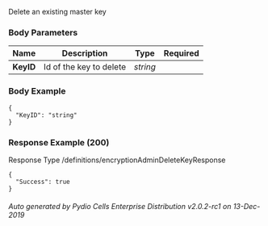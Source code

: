 






 
Delete an existing master key  


### Body Parameters

Name | Description | Type | Required
---|---|---|---
**KeyID** | Id of the key to delete | _string_ |   


### Body Example
```
{
  "KeyID": "string"
}
```






### Response Example (200)
Response Type /definitions/encryptionAdminDeleteKeyResponse

```
{
  "Success": true
}
```




###### Auto generated by Pydio Cells Enterprise Distribution v2.0.2-rc1 on 13-Dec-2019
